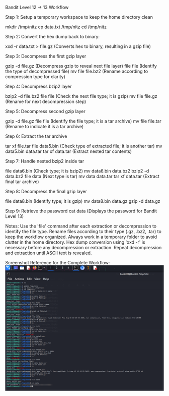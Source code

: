 Bandit Level 12 → 13 Workflow

Step 1: Setup a temporary workspace to keep the home directory clean

mkdir /tmp/nitz
cp data.txt /tmp/nitz
cd /tmp/nitz

Step 2: Convert the hex dump back to binary:

xxd -r data.txt > file.gz   (Converts hex to binary, resulting in a gzip file)

Step 3: Decompress the first gzip layer

gzip -d file.gz             (Decompress gzip to reveal next file layer)
file file                   (Identify the type of decompressed file)
mv file file.bz2            (Rename according to compression type for clarity)

Step 4: Decompress bzip2 layer

bzip2 -d file.bz2
file file                   (Check the next file type; it is gzip)
mv file file.gz             (Rename for next decompression step)

Step 5: Decompress second gzip layer

gzip -d file.gz
file file                   (Identify the file type; it is a tar archive)
mv file file.tar            (Rename to indicate it is a tar archive)

Step 6: Extract the tar archive

tar xf file.tar
file data5.bin              (Check type of extracted file; it is another tar)
mv data5.bin data.tar
tar xf data.tar             (Extract nested tar contents)

Step 7: Handle nested bzip2 inside tar

file data6.bin              (Check type; it is bzip2)
mv data6.bin data.bz2
bzip2 -d data.bz2
file data                   (Next type is tar)
mv data data.tar
tar xf data.tar             (Extract final tar archive)

Step 8: Decompress the final gzip layer

file data8.bin              (Identify type; it is gzip)
mv data8.bin data.gz
gzip -d data.gz

Step 9: Retrieve the password
cat data                    (Displays the password for Bandit Level 13)

Notes:
Use the 'file' command after each extraction or decompression to identify the file type.
Rename files according to their type (.gz, .bz2, .tar) to keep the workflow organized.
Always work in a temporary folder to avoid clutter in the home directory.
Hex dump conversion using 'xxd -r' is necessary before any decompression or extraction.
Repeat decompression and extraction until ASCII text is revealed.

Screenshot Reference for the Complete Workflow:
![Bandit 12 to 13 Workflow](screenshots/command.png)


